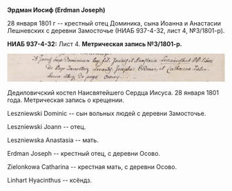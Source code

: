 **Эрдман Иосиф (Erdman Joseph)**

28 января 1801 г -- крестный отец Доминика, сына Иоанна и Анастасии
Лешневских с деревни Замосточье (НИАБ 937-4-32, лист 4, №3/1801-р).

**НИАБ 937-4-32:** Лист 4. **Метрическая запись №3/1801-р.**

![](./media/dd22ae1a02170a0444f69480b2be5a95ec640fb2.png)

Дедиловичский костел Наисвятейшего Сердца Иисуса. 28 января 1801 года.
Метрическая запись о крещении.

Leszniewski Dominic -- сын вольных людей с деревни Замосточье.

Leszniewski Joann -- отец.

Leszniewska Anastasia -- мать.

Erdman Joseph -- крестный отец, с деревни Осово.

Zielonkowa Catharina -- крестная мать, с деревни Осово.

Linhart Hyacinthus -- ксёндз.
